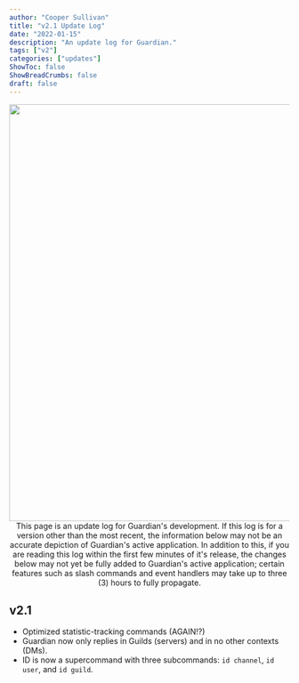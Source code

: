 ```yaml
---
author: "Cooper Sullivan"
title: "v2.1 Update Log"
date: "2022-01-15"
description: "An update log for Guardian."
tags: ["v2"]
categories: ["updates"]
ShowToc: false
ShowBreadCrumbs: false
draft: false
---
```


<p align="center">
  <img width="1920" height="750" src="/images/update-log.png">
  This page is an update log for Guardian's development. If this log is for a version other than the most recent,
  the information below may not be an accurate depiction of Guardian's active application. In addition to this, if
  you are reading this log within the first few minutes of it's release, the changes below may not yet be fully added
  to Guardian's active application; certain features such as slash commands and event handlers may take up to three (3)
  hours to fully propagate.
</p>


## v2.1
- Optimized statistic-tracking commands (AGAIN!?)
- Guardian now only replies in Guilds (servers) and in no other contexts (DMs).
- ID is now a supercommand with three subcommands: ``id channel``, ``id user``, and ``id guild``.